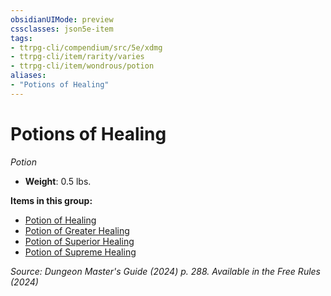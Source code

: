 ```yaml
---
obsidianUIMode: preview
cssclasses: json5e-item
tags:
- ttrpg-cli/compendium/src/5e/xdmg
- ttrpg-cli/item/rarity/varies
- ttrpg-cli/item/wondrous/potion
aliases: 
- "Potions of Healing"
---
```

# Potions of Healing
*Potion*  


- **Weight**: 0.5 lbs.

**Items in this group:**

- [Potion of Healing](3-Mechanics/CLI/items/potion-of-healing-xdmg.md)
- [Potion of Greater Healing](3-Mechanics/CLI/items/potion-of-greater-healing-xdmg.md)
- [Potion of Superior Healing](3-Mechanics/CLI/items/potion-of-superior-healing-xdmg.md)
- [Potion of Supreme Healing](3-Mechanics/CLI/items/potion-of-supreme-healing-xdmg.md)

*Source: Dungeon Master's Guide (2024) p. 288. Available in the Free Rules (2024)*